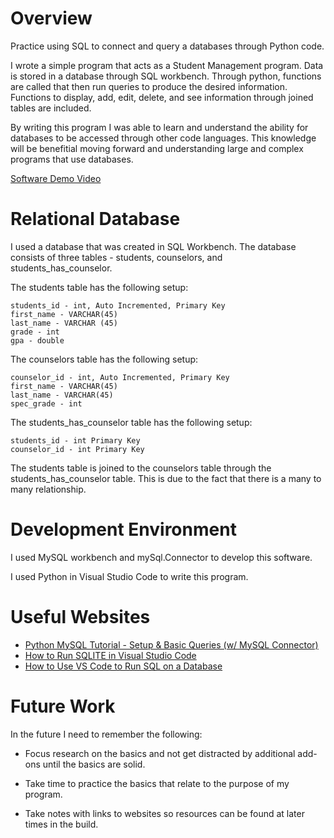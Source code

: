 # Overview

Practice using SQL to connect and query a databases through Python code.

I wrote a simple program that acts as a Student Management program.  Data is stored in a database through SQL workbench.  Through python, functions are called that then run queries to produce the desired information.  Functions to display, add, edit, delete, and see information through joined tables are included.

By writing this program I was able to learn and understand the ability for databases to be accessed through other code languages.  This knowledge will be benefitial moving forward and understanding large and complex programs that use databases.


[Software Demo Video](http://youtube.link.goes.here)

# Relational Database

I used a database that was created in SQL Workbench. The database consists of three tables - students, counselors, and students_has_counselor.

The students table has the following setup:  

    students_id - int, Auto Incremented, Primary Key  
    first_name - VARCHAR(45)  
    last_name - VARCHAR (45)  
    grade - int  
    gpa - double

The counselors table has the following setup:  

    counselor_id - int, Auto Incremented, Primary Key  
    first_name - VARCHAR(45)  
    last_name - VARCHAR(45)
    spec_grade - int  

The students_has_counselor table has the following setup:  

    students_id - int Primary Key
    counselor_id - int Primary Key  

The students table is joined to the counselors table through the students_has_counselor table.  This is due to the fact that there is a many to many relationship.



# Development Environment

I used MySQL workbench and mySql.Connector to develop this software.

I used Python in Visual Studio Code to write this program.

# Useful Websites


- [Python MySQL Tutorial - Setup & Basic Queries (w/ MySQL Connector)](https://www.youtube.com/watch?v=3vsC05rxZ8c)
- [How to Run SQLITE in Visual Studio Code](https://www.youtube.com/watch?v=JrAiefGNUq8)
- [How to Use VS Code to Run SQL on a Database](https://www.youtube.com/watch?v=C0y35FpiLRA)




# Future Work


In the future I need to remember the following:
- Focus research on the basics and not get distracted by additional add-ons until the basics are solid.  

- Take time to practice the basics that relate to the purpose of my program.  

- Take notes with links to websites so resources can be found at later times in the build.